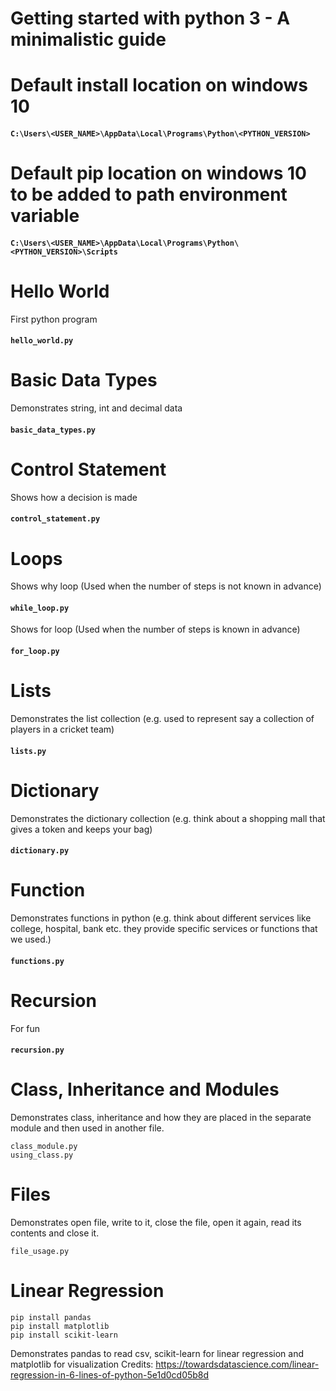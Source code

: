 # Getting started with python 3 - A minimalistic guide
# Default install location on windows 10
#### **`C:\Users\<USER_NAME>\AppData\Local\Programs\Python\<PYTHON_VERSION>`**

# Default pip location on windows 10 to be added to path environment variable
#### **`C:\Users\<USER_NAME>\AppData\Local\Programs\Python\<PYTHON_VERSION>\Scripts`**

# Hello World
First python program
#### **`hello_world.py`**

# Basic Data Types
Demonstrates string, int and decimal data
#### **`basic_data_types.py`**

# Control Statement
Shows how a decision is made
#### **`control_statement.py`**

# Loops
Shows why loop (Used when the number of steps is not known in advance)
#### **`while_loop.py`**

Shows for loop (Used when the number of steps is known in advance)
#### **`for_loop.py`**

# Lists
Demonstrates the list collection (e.g. used to represent say a collection of players in a cricket team)
#### **`lists.py`**

# Dictionary
Demonstrates the dictionary collection (e.g. think about a shopping mall that gives a token and keeps your bag)
#### **`dictionary.py`**

# Function
Demonstrates functions in python (e.g. think about different services like college, hospital, bank etc. they provide specific services or functions that we used.)
#### **`functions.py`**

# Recursion
For fun
#### **`recursion.py`**

# Class, Inheritance and Modules
Demonstrates class, inheritance and how they are placed in the separate module and then used in another file.
```
class_module.py
using_class.py
```

# Files
Demonstrates open file, write to it, close the file, open it again, read its contents and close it.
```
file_usage.py
```

# Linear Regression
```
pip install pandas
pip install matplotlib
pip install scikit-learn
```

Demonstrates pandas to read csv, scikit-learn for linear regression and matplotlib for visualization
Credits: https://towardsdatascience.com/linear-regression-in-6-lines-of-python-5e1d0cd05b8d
